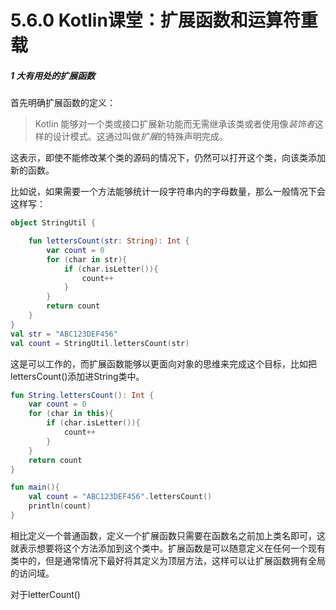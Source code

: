 # 5.6.0 Kotlin课堂：扩展函数和运算符重载

##### 1 大有用处的扩展函数

首先明确扩展函数的定义：

> Kotlin 能够对一个类或接口扩展新功能而无需继承该类或者使用像*装饰者*这样的设计模式。这通过叫做*扩展*的特殊声明完成。

这表示，即使不能修改某个类的源码的情况下，仍然可以打开这个类，向该类添加新的函数。

比如说，如果需要一个方法能够统计一段字符串内的字母数量，那么一般情况下会这样写：

```kotlin
object StringUtil {

    fun lettersCount(str: String): Int {
        var count = 0
        for (char in str){
            if (char.isLetter()){
                count++
            }
        }
        return count
    }
}
val str = "ABC123DEF456"
val count = StringUtil.lettersCount(str)
```

这是可以工作的，而扩展函数能够以更面向对象的思维来完成这个目标，比如把lettersCount()添加进String类中。

```kotlin
fun String.lettersCount(): Int {
    var count = 0
    for (char in this){
        if (char.isLetter()){
            count++
        }
    }
    return count
}

fun main(){
    val count = "ABC123DEF456".lettersCount()
    println(count)
}
```

相比定义一个普通函数，定义一个扩展函数只需要在函数名之前加上类名即可，这就表示想要将这个方法添加到这个类中。扩展函数是可以随意定义在任何一个现有类中的，但是通常情况下最好将其定义为顶层方法，这样可以让扩展函数拥有全局的访问域。

对于letterCount()
